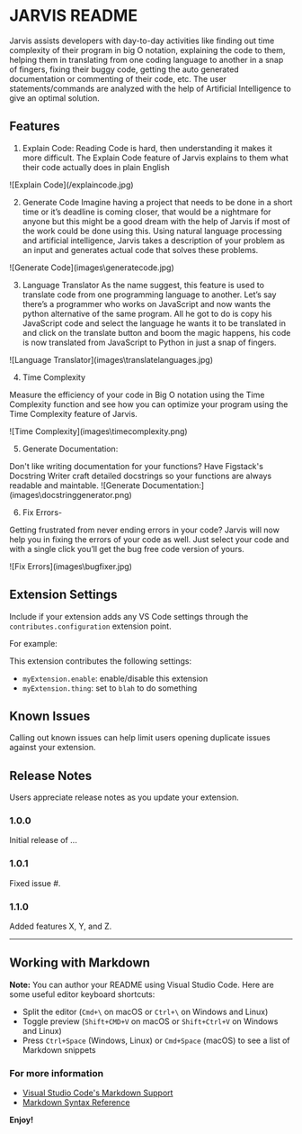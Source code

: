# JARVIS README

Jarvis assists developers with day-to-day activities like finding out time complexity of their program in big O notation, explaining the code to them, helping them in translating from one coding language to another in a snap of fingers, fixing their buggy code, getting the auto generated documentation or commenting of their code, etc. The user statements/commands are analyzed with the help of Artificial Intelligence to give an optimal solution. 
## Features

1.	Explain Code: 
Reading Code is hard, then understanding it makes it more difficult. The Explain Code feature of Jarvis explains to them what their code actually does in plain English


\!\[Explain Code\]\(/explaincode.jpg\)

2.	Generate Code
Imagine having a project that needs to be done in a short time or it’s deadline is coming closer, that would be a nightmare for anyone but this might be a good dream with the help of Jarvis if most of the work could be done using this.
Using natural language processing and artificial intelligence, Jarvis takes a description of your problem as an input and generates actual code that solves these problems.

\!\[Generate Code\]\(images\generatecode.jpg\)

3.	Language Translator
As the name suggest, this feature is used to translate code from one programming language to another. 
Let’s say there’s a programmer who works on JavaScript and now wants the python alternative of the same program. All he got to do is copy his JavaScript code and select the language he wants it to be translated in and click on the translate button and boom the magic happens, his code is now translated from JavaScript to Python in just a snap of fingers.

\!\[Language Translator\]\(images\translatelanguages.jpg\)

4.	Time Complexity

Measure the efficiency of your code in Big O notation using the Time Complexity function and see how you can optimize your program using the Time Complexity feature of Jarvis.

\!\[Time Complexity\]\(images\timecomplexity.png\)

5.	Generate Documentation:

Don't like writing documentation for your functions? Have Figstack's Docstring Writer craft detailed docstrings so your functions are always readable and maintable.
\!\[Generate Documentation:\]\(images\docstringgenerator.png\)

6.	Fix Errors-

Getting frustrated from never ending errors in your code? Jarvis will now help you in fixing the errors of your code as well. Just select your code and with a single click you’ll get the bug free code version of yours.

\!\[Fix Errors\]\(images\bugfixer.jpg\)


## Extension Settings

Include if your extension adds any VS Code settings through the `contributes.configuration` extension point.

For example:

This extension contributes the following settings:

* `myExtension.enable`: enable/disable this extension
* `myExtension.thing`: set to `blah` to do something

## Known Issues

Calling out known issues can help limit users opening duplicate issues against your extension.

## Release Notes

Users appreciate release notes as you update your extension.

### 1.0.0

Initial release of ...

### 1.0.1

Fixed issue #.

### 1.1.0

Added features X, Y, and Z.

-----------------------------------------------------------------------------------------------------------

## Working with Markdown

**Note:** You can author your README using Visual Studio Code.  Here are some useful editor keyboard shortcuts:

* Split the editor (`Cmd+\` on macOS or `Ctrl+\` on Windows and Linux)
* Toggle preview (`Shift+CMD+V` on macOS or `Shift+Ctrl+V` on Windows and Linux)
* Press `Ctrl+Space` (Windows, Linux) or `Cmd+Space` (macOS) to see a list of Markdown snippets

### For more information

* [Visual Studio Code's Markdown Support](http://code.visualstudio.com/docs/languages/markdown)
* [Markdown Syntax Reference](https://help.github.com/articles/markdown-basics/)

**Enjoy!**
